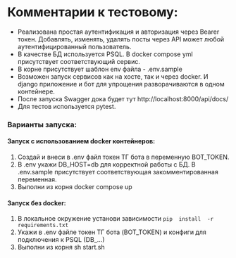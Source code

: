 # Комментарии к тестовому:
- Реализована простая аутентификация и авторизация через Bearer токен. Добавлять, изменять, удалять посты через API может любой аутентифицированный пользователь.
- В качестве БД используется PSQL. В docker compose yml  присутствует соответствующий сервис.
- В корне присутствует шаблон env файла - .env.sample
- Возможен запуск сервисов как на хосте, так и через docker. И django приложение и бот для упрощения разворачиваются в одном контейнере.
- После запуска Swagger дока будет тут http://localhost:8000/api/docs/
- Для тестов используется pytest.

### Варианты запуска:
#### Запуск с использованием docker контейнеров:
1. Создай и внеси в .env файл токен ТГ бота в переменную BOT_TOKEN.
2. В .env укажи DB_HOST=db для корректной работы с БД. В .env.sample присутствует соответствующая закомментированная переменная.
3. Выполни из корня docker compose up

#### Запуск без docker:
1. В локальное окружение установи зависимости
`pip  install  -r  requirements.txt`
2. Укажи в .env файле токен ТГ бота (BOT_TOKEN) и конфиги для подключения к PSQL (DB_...)
3. Выполни из корня sh start.sh
